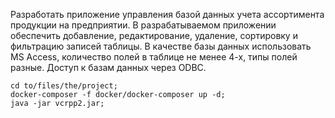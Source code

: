 Разработать приложение управления базой данных учета
ассортимента продукции на предприятии. В разрабатываемом
приложении обеспечить добавление, редактирование, удаление,
сортировку и фильтрацию записей таблицы. В качестве базы данных
использовать MS Access, количество полей в таблице не менее 4-х,
типы полей разные. Доступ к базам данных через ODBC.

```
cd to/files/the/project;
docker-composer -f docker/docker-composer up -d;
java -jar vcrpp2.jar;
```